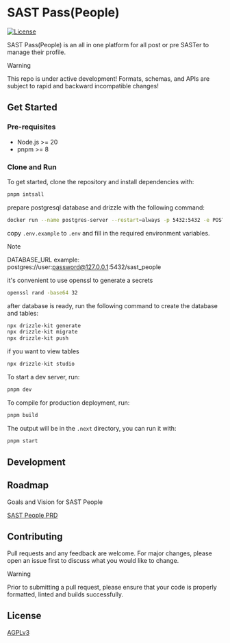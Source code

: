 # SAST Pass(People)

[![License](https://img.shields.io/badge/license-AGPLv3-blue.svg)](https://choosealicense.com/licenses/agpl-3.0/)

SAST Pass(People) is an all in one platform for all post or pre SASTer to manage their profile.

> [!WARNING]
> This repo is under active development! Formats, schemas, and APIs are subject to rapid and backward incompatible changes!

## Get Started

### Pre-requisites

- Node.js >= 20
- pnpm >= 8

### Clone and Run

To get started, clone the repository and install dependencies with:

```bash
pnpm intsall
```

prepare postgresql database and drizzle with the following command:

```bash
docker run --name postgres-server --restart=always -p 5432:5432 -e POSTGRES_PASSWORD=postgres -d postgres
```

copy `.env.example` to `.env` and fill in the required environment variables.

> [!NOTE]
> 
> DATABASE_URL example: postgres://user:password@127.0.0.1:5432/sast_people
>
> it's convenient to use openssl to generate a secrets
> ```bash
> openssl rand -base64 32  
> ```

after database is ready, run the following command to create the database and tables:

```bash
npx drizzle-kit generate
npx drizzle-kit migrate
npx drizzle-kit push
```

if you want to view tables

```bash
npx drizzle-kit studio
```

To start a dev server, run:

```bash
pnpm dev
```

To compile for production deployment, run:

```bash
pnpm build
```

The output will be in the `.next` directory, you can run it with:

```bash
pnpm start
```

## Development

## Roadmap

Goals and Vision for SAST People

[SAST People PRD](https://njupt-sast.feishu.cn/wiki/BVcSwcRu2ixn84k5yjFcnaYInkg?from=from_copylink)

## Contributing

Pull requests and any feedback are welcome. For major changes, please open an issue first to discuss what you would like to change.

> [!warning]
> Prior to submitting a pull request, please ensure that your code is properly formatted, linted and builds successfully.

## License

[AGPLv3](https://choosealicense.com/licenses/agpl-3.0/)
